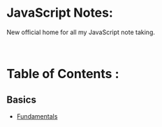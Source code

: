 # JavaScript Notes:
New official home for all my JavaScript note taking. 

<br />


# Table of Contents  : 


## Basics 
* [Fundamentals](fundamentals.md  "Fundamentals")
